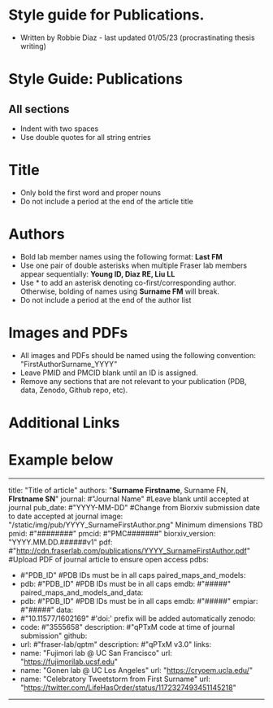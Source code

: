 # Style guide for Publications.
- Written by Robbie Diaz - last updated 01/05/23 (procrastinating thesis writing)

# Style Guide: Publications
## All sections
  - Indent with two spaces
  - Use double quotes for all string entries

# Title
- Only bold the first word and proper nouns
- Do not include a period at the end of the article title

# Authors
- Bold lab member names using the following format: **Last FM**
- Use one pair of double asterisks when multiple Fraser lab members appear sequentially: **Young ID, Diaz RE, Liu LL**
- Use &#42; to add an asterisk denoting co-first/corresponding author. Otherwise, bolding of names using **Surname FM** will break.
- Do not include a period at the end of the author list

# Images and PDFs
- All images and PDFs should be named using the following convention: "FirstAuthorSurname_YYYY"
- Leave PMID and PMCID blank until an ID is assigned.
- Remove any sections that are not relevant to your publication (PDB, data, Zenodo, Github repo, etc).

# Additional Links

# Example below
---
title: "Title of article"
authors: "**Surname Firstname**, Surname FN, **FIrstname SN**"
journal: #"Journal Name" #Leave blank until accepted at journal
pub_date: #"YYYY-MM-DD" #Change from Biorxiv submission date to date accepted at journal
image: "/static/img/pub/YYYY_SurnameFirstAuthor.png" Minimum dimensions TBD
pmid: #"########"
pmcid: #"PMC#######"
biorxiv_version: "YYYY.MM.DD.######v1"
pdf: #"http://cdn.fraserlab.com/publications/YYYY_SurnameFirstAuthor.pdf" #Upload PDF of journal article to ensure open access
pdbs:
  - #"PDB_ID" #PDB IDs must be in all caps
paired_maps_and_models:
  - pdb: #"PDB_ID" #PDB IDs must be in all caps
    emdb: #"#####"
paired_maps_and_models_and_data:
  - pdb: #"PDB_ID" #PDB IDs must be in all caps
    emdb: #"#####"
    empiar: #"#####"
data:
  - #"10.11577/1602169" #'doi:' prefix will be added automatically
zenodo:
  - code: #"3555658"
    description: #"qPTxM code at time of journal submission"
github:
  - url: #"fraser-lab/qptm"
    description: #"qPTxM v3.0"
links:
  - name: "Fujimori lab @ UC San Francisco"
    url: "https://fujimorilab.ucsf.edu"
  - name: "Gonen lab @ UC Los Angeles"
    url: "https://cryoem.ucla.edu/"
  - name: "Celebratory Tweetstorm from First Surname"
    url: "https://twitter.com/LifeHasOrder/status/1172327493451145218"
---